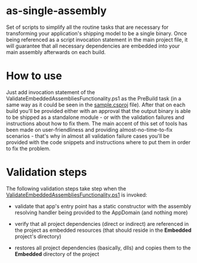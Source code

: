 # as-single-assembly
Set of scripts to simplify all the routine tasks that are necessary for transforming your application's shipping model to be a single binary. Once being referenced as a script invocation statement in the main project file, it will guarantee that all necessary dependencies are embedded into your main assembly afterwards on each build.

# How to use
Just add invocation statement of the ValidateEmbeddedAssembliesFunctionality.ps1 as the PreBuild task (in a same way as it could be seen in the [sample.csproj](sample.csproj) file). After that on each build you'll be provided either with an approval that the output binary is able to be shipped as a standalone module - or with the validation failures and instructions about how to fix them. The main accent of this set of tools has been made on user-friendliness and providing almost-no-time-to-fix scenarios - that's why in almost all validation failure cases you'll be provided with the code snippets and instructions where to put them in order to fix the problem.

# Validation steps
The following validation steps take step when the [ValidateEmbeddedAssembliesFunctionality.ps1](ValidateEmbeddedAssembliesFunctionality.ps1) is invoked:

* validate that app's entry point has a static constructor with the assembly resolving handler being provided to the AppDomain (and nothing more)

* verify that all project dependencies (direct or indirect) are referenced in the project as embedded resources (that should reside in the **Embedded** project's directory)

* restores all project dependencies (basically, dlls) and copies them to the **Embedded** directory of the project
